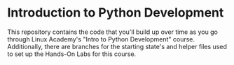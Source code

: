 # Introduction to Python Development

This repository contains the code that you'll build up over time as you go through
Linux Academy's "Intro to Python Development" course. Additionally, there are branches
for the starting state's and helper files used to set up the Hands-On Labs for this
course.

